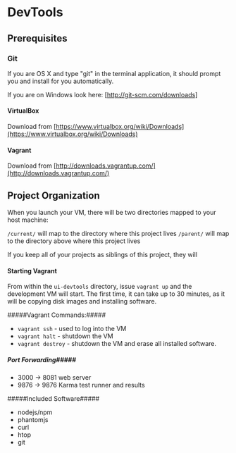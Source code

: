 # DevTools

## Prerequisites

### Git

If you are OS X and type "git" in the terminal application, it should prompt you and install for you automatically.

If you are on Windows look here: [http://git-scm.com/downloads]

#### VirtualBox ####

Download from  [https://www.virtualbox.org/wiki/Downloads](https://www.virtualbox.org/wiki/Downloads)

#### Vagrant ####

Download from [http://downloads.vagrantup.com/](http://downloads.vagrantup.com/)

## Project Organization

When you launch your VM, there will be two directories mapped to your host machine:

`/current/` will map to the directory where this project lives
`/parent/` will map to the directory above where this project lives

If you keep all of your projects as siblings of this project, they will 

#### Starting Vagrant ####

From within the `ui-devtools` directory, issue `vagrant up` and the development VM will start. The first time, it can take up to 30 minutes, as it will be copying disk images and installing software.

#####Vagrant Commands:#####

- `vagrant ssh` - used to log into the VM
- `vagrant halt` - shutdown the VM
- `vagrant destroy` - shutdown the VM and erase all installed software.

##### Port Forwarding#####
- 3000 -> 8081 web server
- 9876 -> 9876 Karma test runner and results

#####Included Software#####

- nodejs/npm
- phantomjs
- curl
- htop
- git

